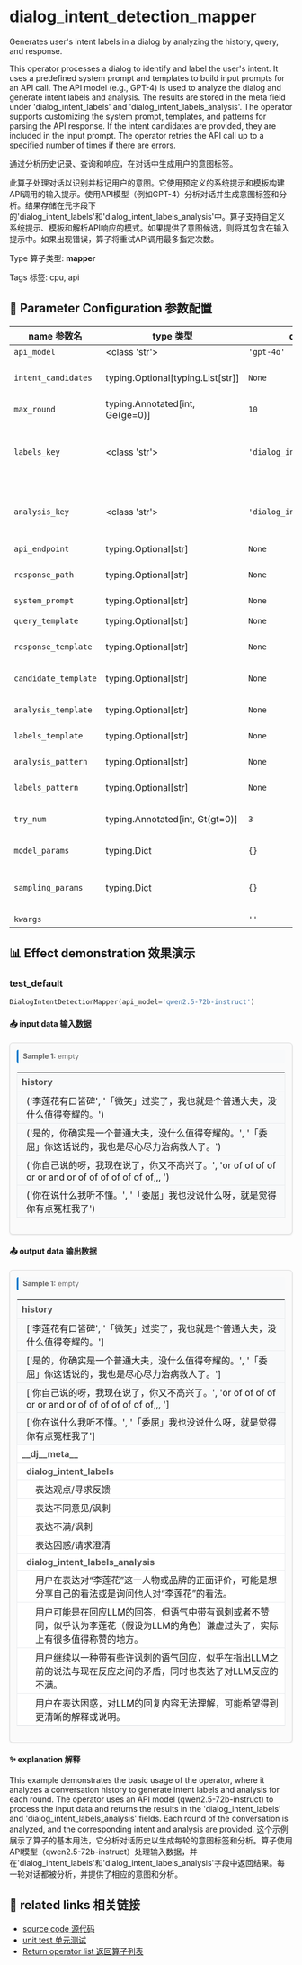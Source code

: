 # dialog_intent_detection_mapper

Generates user's intent labels in a dialog by analyzing the history, query, and response.

This operator processes a dialog to identify and label the user's intent. It uses a predefined system prompt and templates to build input prompts for an API call. The API model (e.g., GPT-4) is used to analyze the dialog and generate intent labels and analysis. The results are stored in the meta field under 'dialog_intent_labels' and 'dialog_intent_labels_analysis'. The operator supports customizing the system prompt, templates, and patterns for parsing the API response. If the intent candidates are provided, they are included in the input prompt. The operator retries the API call up to a specified number of times if there are errors.

通过分析历史记录、查询和响应，在对话中生成用户的意图标签。

此算子处理对话以识别并标记用户的意图。它使用预定义的系统提示和模板构建API调用的输入提示。使用API模型（例如GPT-4）分析对话并生成意图标签和分析。结果存储在元字段下的'dialog_intent_labels'和'dialog_intent_labels_analysis'中。算子支持自定义系统提示、模板和解析API响应的模式。如果提供了意图候选，则将其包含在输入提示中。如果出现错误，算子将重试API调用最多指定次数。

Type 算子类型: **mapper**

Tags 标签: cpu, api

## 🔧 Parameter Configuration 参数配置
| name 参数名 | type 类型 | default 默认值 | desc 说明 |
|--------|------|--------|------|
| `api_model` | <class 'str'> | `'gpt-4o'` | API model name. |
| `intent_candidates` | typing.Optional[typing.List[str]] | `None` | The output intent candidates. Use the intent labels of the open domain if it is None. |
| `max_round` | typing.Annotated[int, Ge(ge=0)] | `10` | The max num of round in the dialog to build the prompt. |
| `labels_key` | <class 'str'> | `'dialog_intent_labels'` | The key name in the meta field to store the output labels. It is 'dialog_intent_labels' in default. |
| `analysis_key` | <class 'str'> | `'dialog_intent_labels_analysis'` | The key name in the meta field to store the corresponding analysis. It is 'dialog_intent_labels_analysis' in default. |
| `api_endpoint` | typing.Optional[str] | `None` | URL endpoint for the API. |
| `response_path` | typing.Optional[str] | `None` | Path to extract content from the API response. Defaults to 'choices.0.message.content'. |
| `system_prompt` | typing.Optional[str] | `None` | System prompt for the task. |
| `query_template` | typing.Optional[str] | `None` | Template for query part to build the input prompt. |
| `response_template` | typing.Optional[str] | `None` | Template for response part to build the input prompt. |
| `candidate_template` | typing.Optional[str] | `None` | Template for intent candidates to build the input prompt. |
| `analysis_template` | typing.Optional[str] | `None` | Template for analysis part to build the input prompt. |
| `labels_template` | typing.Optional[str] | `None` | Template for labels to build the input prompt. |
| `analysis_pattern` | typing.Optional[str] | `None` | Pattern to parse the return intent analysis. |
| `labels_pattern` | typing.Optional[str] | `None` | Pattern to parse the return intent labels. |
| `try_num` | typing.Annotated[int, Gt(gt=0)] | `3` | The number of retry attempts when there is an API call error or output parsing error. |
| `model_params` | typing.Dict | `{}` | Parameters for initializing the API model. |
| `sampling_params` | typing.Dict | `{}` | Extra parameters passed to the API call. e.g {'temperature': 0.9, 'top_p': 0.95} |
| `kwargs` |  | `''` | Extra keyword arguments. |

## 📊 Effect demonstration 效果演示
### test_default
```python
DialogIntentDetectionMapper(api_model='qwen2.5-72b-instruct')
```

#### 📥 input data 输入数据
<div class="sample-card" style="border:1px solid #ddd; padding:12px; margin:8px 0; border-radius:6px; background:#fafafa; box-shadow:0 1px 3px rgba(0,0,0,0.1);"><div class="sample-header" style="background:#f8f9fa; padding:4px 8px; margin-bottom:6px; border-radius:3px; font-size:0.9em; color:#666; border-left:3px solid #007acc;"><strong>Sample 1:</strong> empty</div><div class='meta' style='margin-top:6px;'><table class='meta-table' style='border-collapse:collapse; width:100%; border:1px solid #eaecef !important;'><tr><td colspan='2' style='text-align:left; vertical-align:top; padding:6px 8px; background-color:#f8f9fa !important; border-bottom:1px solid #eaecef !important; font-weight:bold; color:#555;'>history</td></tr><tr><td colspan='2' style='text-align:left; vertical-align:top; padding:4px 8px; background-color:#f8f9fa !important; border-bottom:1px solid #eaecef !important; padding-left: 16px;'>(&#x27;李莲花有口皆碑&#x27;, &#x27;「微笑」过奖了，我也就是个普通大夫，没什么值得夸耀的。&#x27;)</td></tr><tr><td colspan='2' style='text-align:left; vertical-align:top; padding:4px 8px; background-color:#f8f9fa !important; border-bottom:1px solid #eaecef !important; padding-left: 16px;'>(&#x27;是的，你确实是一个普通大夫，没什么值得夸耀的。&#x27;, &#x27;「委屈」你这话说的，我也是尽心尽力治病救人了。&#x27;)</td></tr><tr><td colspan='2' style='text-align:left; vertical-align:top; padding:4px 8px; background-color:#f8f9fa !important; border-bottom:1px solid #eaecef !important; padding-left: 16px;'>(&#x27;你自己说的呀，我现在说了，你又不高兴了。&#x27;, &#x27;or of of of of or or and or of of of of of of of,,, &#x27;)</td></tr><tr><td colspan='2' style='text-align:left; vertical-align:top; padding:4px 8px; background-color:#f8f9fa !important; border-bottom:1px solid #eaecef !important; padding-left: 16px;'>(&#x27;你在说什么我听不懂。&#x27;, &#x27;「委屈」我也没说什么呀，就是觉得你有点冤枉我了&#x27;)</td></tr></table></div></div>

#### 📤 output data 输出数据
<div class="sample-card" style="border:1px solid #ddd; padding:12px; margin:8px 0; border-radius:6px; background:#fafafa; box-shadow:0 1px 3px rgba(0,0,0,0.1);"><div class="sample-header" style="background:#f8f9fa; padding:4px 8px; margin-bottom:6px; border-radius:3px; font-size:0.9em; color:#666; border-left:3px solid #007acc;"><strong>Sample 1:</strong> empty</div><div class='meta' style='margin-top:6px;'><table class='meta-table' style='border-collapse:collapse; width:100%; border:1px solid #eaecef !important;'><tr><td colspan='2' style='text-align:left; vertical-align:top; padding:6px 8px; background-color:#f8f9fa !important; border-bottom:1px solid #eaecef !important; font-weight:bold; color:#555;'>history</td></tr><tr><td colspan='2' style='text-align:left; vertical-align:top; padding:4px 8px; background-color:#f8f9fa !important; border-bottom:1px solid #eaecef !important; padding-left: 16px;'>[&#x27;李莲花有口皆碑&#x27;, &#x27;「微笑」过奖了，我也就是个普通大夫，没什么值得夸耀的。&#x27;]</td></tr><tr><td colspan='2' style='text-align:left; vertical-align:top; padding:4px 8px; background-color:#f8f9fa !important; border-bottom:1px solid #eaecef !important; padding-left: 16px;'>[&#x27;是的，你确实是一个普通大夫，没什么值得夸耀的。&#x27;, &#x27;「委屈」你这话说的，我也是尽心尽力治病救人了。&#x27;]</td></tr><tr><td colspan='2' style='text-align:left; vertical-align:top; padding:4px 8px; background-color:#f8f9fa !important; border-bottom:1px solid #eaecef !important; padding-left: 16px;'>[&#x27;你自己说的呀，我现在说了，你又不高兴了。&#x27;, &#x27;or of of of of or or and or of of of of of of of,,, &#x27;]</td></tr><tr><td colspan='2' style='text-align:left; vertical-align:top; padding:4px 8px; background-color:#f8f9fa !important; border-bottom:1px solid #eaecef !important; padding-left: 16px;'>[&#x27;你在说什么我听不懂。&#x27;, &#x27;「委屈」我也没说什么呀，就是觉得你有点冤枉我了&#x27;]</td></tr><tr><td colspan='2' style='text-align:left; vertical-align:top; padding:6px 8px; background-color:#ffffff !important; border-bottom:1px solid #eaecef !important; font-weight:bold; color:#555;'>__dj__meta__</td></tr><tr><td colspan='2' style='text-align:left; vertical-align:top; padding:4px 8px; background-color:#ffffff !important; border-bottom:1px solid #eaecef !important; font-weight:bold; color:#555; padding-left: 16px;'>dialog_intent_labels</td></tr><tr><td colspan='2' style='text-align:left; vertical-align:top; padding:4px 8px; background-color:#ffffff !important; border-bottom:1px solid #eaecef !important; padding-left: 32px;'>表达观点/寻求反馈</td></tr><tr><td colspan='2' style='text-align:left; vertical-align:top; padding:4px 8px; background-color:#ffffff !important; border-bottom:1px solid #eaecef !important; padding-left: 32px;'>表达不同意见/讽刺</td></tr><tr><td colspan='2' style='text-align:left; vertical-align:top; padding:4px 8px; background-color:#ffffff !important; border-bottom:1px solid #eaecef !important; padding-left: 32px;'>表达不满/讽刺</td></tr><tr><td colspan='2' style='text-align:left; vertical-align:top; padding:4px 8px; background-color:#ffffff !important; border-bottom:1px solid #eaecef !important; padding-left: 32px;'>表达困惑/请求澄清</td></tr><tr><td colspan='2' style='text-align:left; vertical-align:top; padding:4px 8px; background-color:#ffffff !important; border-bottom:1px solid #eaecef !important; font-weight:bold; color:#555; padding-left: 16px;'>dialog_intent_labels_analysis</td></tr><tr><td colspan='2' style='text-align:left; vertical-align:top; padding:4px 8px; background-color:#ffffff !important; border-bottom:1px solid #eaecef !important; padding-left: 32px;'>用户在表达对“李莲花”这一人物或品牌的正面评价，可能是想分享自己的看法或是询问他人对“李莲花”的看法。</td></tr><tr><td colspan='2' style='text-align:left; vertical-align:top; padding:4px 8px; background-color:#ffffff !important; border-bottom:1px solid #eaecef !important; padding-left: 32px;'>用户可能是在回应LLM的回答，但语气中带有讽刺或者不赞同，似乎认为李莲花（假设为LLM的角色）谦虚过头了，实际上有很多值得称赞的地方。</td></tr><tr><td colspan='2' style='text-align:left; vertical-align:top; padding:4px 8px; background-color:#ffffff !important; border-bottom:1px solid #eaecef !important; padding-left: 32px;'>用户继续以一种带有些许讽刺的语气回应，似乎在指出LLM之前的说法与现在反应之间的矛盾，同时也表达了对LLM反应的不满。</td></tr><tr><td colspan='2' style='text-align:left; vertical-align:top; padding:4px 8px; background-color:#ffffff !important; border-bottom:1px solid #eaecef !important; padding-left: 32px;'>用户在表达困惑，对LLM的回复内容无法理解，可能希望得到更清晰的解释或说明。</td></tr></table></div></div>

#### ✨ explanation 解释
This example demonstrates the basic usage of the operator, where it analyzes a conversation history to generate intent labels and analysis for each round. The operator uses an API model (qwen2.5-72b-instruct) to process the input data and returns the results in the 'dialog_intent_labels' and 'dialog_intent_labels_analysis' fields. Each round of the conversation is analyzed, and the corresponding intent and analysis are provided.
这个示例展示了算子的基本用法，它分析对话历史以生成每轮的意图标签和分析。算子使用API模型（qwen2.5-72b-instruct）处理输入数据，并在'dialog_intent_labels'和'dialog_intent_labels_analysis'字段中返回结果。每一轮对话都被分析，并提供了相应的意图和分析。


## 🔗 related links 相关链接
- [source code 源代码](../../../data_juicer/ops/mapper/dialog_intent_detection_mapper.py)
- [unit test 单元测试](../../../tests/ops/mapper/test_dialog_intent_detection_mapper.py)
- [Return operator list 返回算子列表](../../Operators.md)